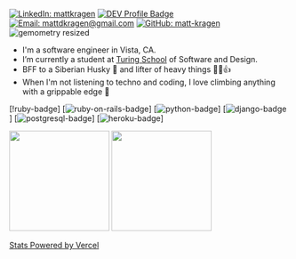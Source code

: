 [![LinkedIn: mattkragen][linkedin-badge]][LinkedIn]
[![DEV Profile Badge][dev-badge]][Dev]
[![Email: mattdkragen@gmail.com][gmail-badge]][Gmail]
[![GitHub: matt-kragen][github-follow-badge]][GitHub]
![gemometry resized](https://user-images.githubusercontent.com/56685055/127572202-0044705a-92eb-43c7-8f34-0231ba704c5e.jpeg)

- I'm a software engineer in Vista, CA.
- I’m currently a student at [Turing School](https://turing.io/) of Software and Design.
- BFF to a Siberian Husky 🐾  and lifter of heavy things  💪😎👍
- When I'm not listening to techno and coding, I love climbing anything with a grippable edge  🧗

<!--- SKILLS --->
[!ruby-badge]
[![ruby-on-rails-badge]]
[![python-badge]]
[![django-badge]]
[![postgresql-badge]]
[![heroku-badge]]

<img height="180em" src="https://github-readme-stats.vercel.app/api?username=matt-kragen&show_icons=true&hide=stars&theme=chartreuse-dark" />
<img height="180em" src="https://github-readme-stats.vercel.app/api/top-langs/?username=matt-kragen&theme=chartreuse-dark&layout=compact" />

[Stats Powered by Vercel](https://vercel.com?utm_source=github_readme_stats_team&utm_campaign=oss)

<!---
InOmn1aParatus/InOmn1aParatus is a ✨ special ✨ repository because its `README.md` (this file) appears on your GitHub profile.
You can click the Preview link to take a look at your changes.
--->

<!-- LINKS -->
[GitHub]: https://github.com/matt-kragen
[Gmail]: mailto:mattdkragen@gmail.com
[LinkedIn]: https://www.linkedin.com/in/mattkragen/
[Dev]: https://dev.to/matt-kragen/

<!-- BADGES -->
[github-follow-badge]: https://img.shields.io/github/followers/matt-kragen?label=follow&style=social
[gmail-badge]: https://img.shields.io/badge/gmail-mattdkragen@gmail.com-green?style=flat&logo=gmail&logoColor=white&color=white&labelColor=EA4335
[linkedin-badge]: https://img.shields.io/badge/Matt--Kragen-%23OpenToWork-green?style=flat&logo=Linkedin&logoColor=white&color=success&labelColor=0A66C2
[dev-badge]: https://img.shields.io/badge/DEV-Profile-green
[ruby-badge]: https://img.shields.io/badge/Ruby-CC342D?style=for-the-badge&logo=ruby&logoColor=white
[ruby-on-rails-badge]: https://img.shields.io/badge/Ruby_on_Rails-CC0000?style=for-the-badge&logo=ruby-on-rails&logoColor=white
[python-badge]: https://img.shields.io/badge/Python-14354C?style=for-the-badge&logo=python&logoColor=white
[django-badge]: https://img.shields.io/badge/Django-092E20?style=for-the-badge&logo=django&logoColor=white
[postgresql-badge]: https://img.shields.io/badge/PostgreSQL-316192?style=for-the-badge&logo=postgresql&logoColor=white
[heroku-badge]: https://img.shields.io/badge/Heroku-430098?style=for-the-badge&logo=heroku&logoColor=white

